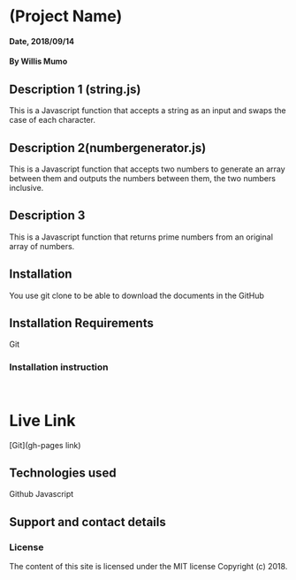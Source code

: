 # (Project Name)

#### Date, 2018/09/14

#### By Willis Mumo

## Description 1 (string.js)
This is a Javascript function that accepts a string as an input and swaps the case of each character.

## Description 2(numbergenerator.js)
This is a Javascript function that accepts two numbers to generate an array between them and outputs the numbers between them, the two numbers inclusive.

## Description 3
This is a Javascript function that returns prime numbers from an original array of numbers.

## Installation
You use git clone to be able to download the documents in the GitHub

## Installation Requirements
Git

### Installation instruction
```


```

# Live Link
[Git](gh-pages link)

## Technologies used
Github
Javascript

## Support and contact details


### License
The content of this site is licensed under the MIT license
Copyright (c) 2018.
